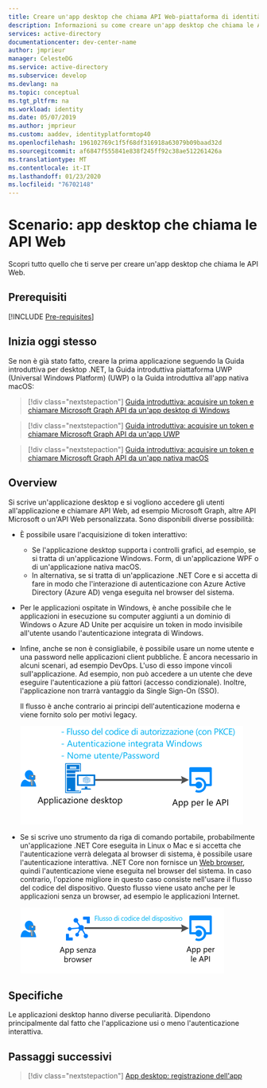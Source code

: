 ```yaml
---
title: Creare un'app desktop che chiama API Web-piattaforma di identità Microsoft | Azure
description: Informazioni su come creare un'app desktop che chiama le API Web (panoramica)
services: active-directory
documentationcenter: dev-center-name
author: jmprieur
manager: CelesteDG
ms.service: active-directory
ms.subservice: develop
ms.devlang: na
ms.topic: conceptual
ms.tgt_pltfrm: na
ms.workload: identity
ms.date: 05/07/2019
ms.author: jmprieur
ms.custom: aaddev, identityplatformtop40
ms.openlocfilehash: 196102769c1f5f68df316918a63079b09baad32d
ms.sourcegitcommit: af6847f555841e838f245ff92c38ae512261426a
ms.translationtype: MT
ms.contentlocale: it-IT
ms.lasthandoff: 01/23/2020
ms.locfileid: "76702148"
---
```

# <a name="scenario-desktop-app-that-calls-web-apis"></a>Scenario: app desktop che chiama le API Web

Scopri tutto quello che ti serve per creare un'app desktop che chiama le API Web.

## <a name="prerequisites"></a>Prerequisiti

[!INCLUDE [Pre-requisites](../../../includes/active-directory-develop-scenarios-prerequisites.md)]

## <a name="get-started"></a>Inizia oggi stesso

Se non è già stato fatto, creare la prima applicazione seguendo la Guida introduttiva per desktop .NET, la Guida introduttiva piattaforma UWP (Universal Windows Platform) (UWP) o la Guida introduttiva all'app nativa macOS:

> [!div class="nextstepaction"]
> [Guida introduttiva: acquisire un token e chiamare Microsoft Graph API da un'app desktop di Windows](./quickstart-v2-windows-desktop.md)


> [!div class="nextstepaction"]
> [Guida introduttiva: acquisire un token e chiamare Microsoft Graph API da un'app UWP](./quickstart-v2-uwp.md)

> [!div class="nextstepaction"]
> [Guida introduttiva: acquisire un token e chiamare Microsoft Graph API da un'app nativa macOS](./quickstart-v2-ios.md)

## <a name="overview"></a>Overview

Si scrive un'applicazione desktop e si vogliono accedere gli utenti all'applicazione e chiamare API Web, ad esempio Microsoft Graph, altre API Microsoft o un'API Web personalizzata. Sono disponibili diverse possibilità:

- È possibile usare l'acquisizione di token interattivo:

  - Se l'applicazione desktop supporta i controlli grafici, ad esempio, se si tratta di un'applicazione Windows. Form, di un'applicazione WPF o di un'applicazione nativa macOS.
  - In alternativa, se si tratta di un'applicazione .NET Core e si accetta di fare in modo che l'interazione di autenticazione con Azure Active Directory (Azure AD) venga eseguita nel browser del sistema.

- Per le applicazioni ospitate in Windows, è anche possibile che le applicazioni in esecuzione su computer aggiunti a un dominio di Windows o Azure AD Unite per acquisire un token in modo invisibile all'utente usando l'autenticazione integrata di Windows.
- Infine, anche se non è consigliabile, è possibile usare un nome utente e una password nelle applicazioni client pubbliche. È ancora necessario in alcuni scenari, ad esempio DevOps. L'uso di esso impone vincoli sull'applicazione. Ad esempio, non può accedere a un utente che deve eseguire l'autenticazione a più fattori (accesso condizionale). Inoltre, l'applicazione non trarrà vantaggio da Single Sign-On (SSO).

  Il flusso è anche contrario ai principi dell'autenticazione moderna e viene fornito solo per motivi legacy.

  ![Applicazione desktop](media/scenarios/desktop-app.svg)

- Se si scrive uno strumento da riga di comando portabile, probabilmente un'applicazione .NET Core eseguita in Linux o Mac e si accetta che l'autenticazione verrà delegata al browser di sistema, è possibile usare l'autenticazione interattiva. .NET Core non fornisce un [Web browser](https://aka.ms/msal-net-uses-web-browser), quindi l'autenticazione viene eseguita nel browser del sistema. In caso contrario, l'opzione migliore in questo caso consiste nell'usare il flusso del codice del dispositivo. Questo flusso viene usato anche per le applicazioni senza un browser, ad esempio le applicazioni Internet.

  ![Applicazione browser](media/scenarios/device-code-flow-app.svg)

## <a name="specifics"></a>Specifiche

Le applicazioni desktop hanno diverse peculiarità. Dipendono principalmente dal fatto che l'applicazione usi o meno l'autenticazione interattiva.

## <a name="next-steps"></a>Passaggi successivi

> [!div class="nextstepaction"]
> [App desktop: registrazione dell'app](scenario-desktop-app-registration.md)
